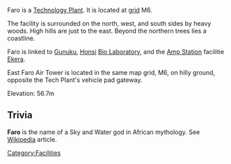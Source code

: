 Faro is a [Technology Plant](Technology_Plant.md). It is located
at [grid](Map_grid.md) M6.

The facility is surrounded on the north, west, and south sides by heavy
woods. High hills are just to the east. Beyond the northern trees lies a
coastline.

Faro is linked to [Gunuku](Gunuku.md), [Honsi](Honsi.md)
[Bio Laboratory](Bio_Laboratory.md), and the [Amp
Station](Amp_Station.md) facilitie [Ekera](Ekera.md).

East Faro Air Tower is located in the same map grid, M6, on hilly
ground, opposite the Tech Plant's vehicle pad gateway.

Elevation: 56.7m

## Trivia

**Faro** is the name of a Sky and Water god in African mythology. See
[Wikipedia](http://en.wikipedia.org/wiki/Faro_%28mythology%29) article.

[Category:Facilities](Category:Facilities.md)
